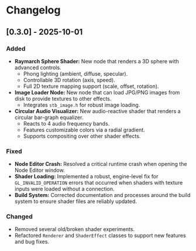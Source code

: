 # Changelog

## [0.3.0] - 2025-10-01

### Added
- **Raymarch Sphere Shader:** New node that renders a 3D sphere with advanced controls.
  - Phong lighting (ambient, diffuse, specular).
  - Controllable 3D rotation (axis, speed).
  - Full 2D texture mapping support (scale, offset, rotation).
- **Image Loader Node:** New node that can load JPG/PNG images from disk to provide textures to other effects.
  - Integrates `stb_image.h` for robust image loading.
- **Circular Audio Visualizer:** New audio-reactive shader that renders a circular bar-graph equalizer.
  - Reacts to 4 audio frequency bands.
  - Features customizable colors via a radial gradient.
  - Supports compositing over other shader effects.

### Fixed
- **Node Editor Crash:** Resolved a critical runtime crash when opening the Node Editor window.
- **Shader Loading:** Implemented a robust, engine-level fix for `GL_INVALID_OPERATION` errors that occurred when shaders with texture inputs were loaded without a connection.
- **Build System:** Corrected documentation and processes around the build system to ensure shader files are reliably updated.

### Changed
- Removed several old/broken shader experiments.
- Refactored `Renderer` and `ShaderEffect` classes to support new features and bug fixes.
